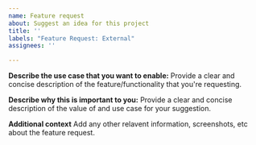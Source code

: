 ```yaml
---
name: Feature request
about: Suggest an idea for this project
title: ''
labels: "Feature Request: External"
assignees: ''

---
```


**Describe the use case that you want to enable:**
Provide a clear and concise description of the feature/functionality that you're requesting.

**Describe why this is important to you:**
Provide a clear and concise description of the value of and use case for your suggestion.

**Additional context**
Add any other relavent information, screenshots, etc about the feature request.
